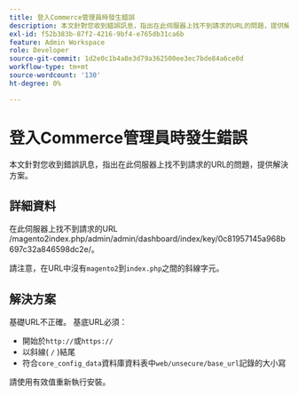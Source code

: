 ```yaml
---
title: 登入Commerce管理員時發生錯誤
description: 本文針對您收到錯誤訊息，指出在此伺服器上找不到請求的URL的問題，提供解決方案。
exl-id: f52b383b-87f2-4216-9bf4-e765db31ca6b
feature: Admin Workspace
role: Developer
source-git-commit: 1d2e0c1b4a8e3d79a362500ee3ec7bde84a6ce0d
workflow-type: tm+mt
source-wordcount: '130'
ht-degree: 0%

---
```


# 登入Commerce管理員時發生錯誤

本文針對您收到錯誤訊息，指出在此伺服器上找不到請求的URL的問題，提供解決方案。

## 詳細資料

在此伺服器上找不到請求的URL /magento2index.php/admin/admin/dashboard/index/key/0c81957145a968b697c32a846598dc2e/。

請注意，在URL中沒有`magento2`到`index.php`之間的斜線字元。

## 解決方案

基礎URL不正確。 基底URL必須：

* 開始於`http://`或`https://`
* 以斜線( `/` )結尾
* 符合`core_config_data`資料庫資料表中`web/unsecure/base_url`記錄的大小寫

請使用有效值重新執行安裝。
